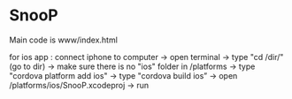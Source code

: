 # SnooP

Main code is www/index.html

for ios app :
connect iphone to computer
-> open terminal
-> type "cd /dir/" (go to dir)
-> make sure there is no "ios" folder in /platforms
-> type "cordova platform add ios"
-> type "cordova build ios”
-> open /platforms/ios/SnooP.xcodeproj
-> run